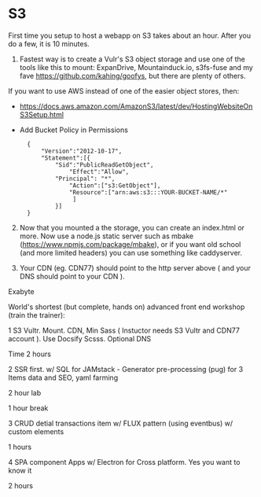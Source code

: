 # S3

First time you setup to host a webapp on S3 takes about an hour. After you do a few, it is
10 minutes.

1. Fastest way is to create a Vulr's S3 object storage and use one of the tools like this to mount:
ExpanDrive, Mountainduck.io, s3fs-fuse and my fave https://github.com/kahing/goofys, but there are plenty of others.

If you want to use AWS instead of one of the easier object stores, then:

- https://docs.aws.amazon.com/AmazonS3/latest/dev/HostingWebsiteOnS3Setup.html

- Add Bucket Policy in Permissions

		{
			"Version":"2012-10-17",
			"Statement":[{
				"Sid":"PublicReadGetObject",
					"Effect":"Allow",
				"Principal": "*",
					"Action":["s3:GetObject"],
					"Resource":["arn:aws:s3:::YOUR-BUCKET-NAME/*"
					 ]
				}]
		}



2. Now that you mounted a the storage, you can create an index.html or more.
Now use a node.js static server such as mbake (https://www.npmjs.com/package/mbake), or if you want old school (and more limited headers) you can use something like caddyserver.

3. Your CDN (eg. CDN77) should point to the http server above ( and your DNS should point to your CDN ).


Exabyte

World's shortest (but complete, hands on) advanced front end workshop (train the trainer):

1 S3 Vultr. Mount. CDN, Min Sass ( Instuctor needs S3 Vultr and CDN77 account ). Use Docsify Scsss. Optional DNS

Time 2 hours

2 SSR first. w/ SQL for JAMstack - Generator pre-processing (pug) for 3 Items data and SEO, yaml farming

2 hour lab

1 hour break

3 CRUD detial transactions  item w/ FLUX pattern (using eventbus) w/ custom elements

1 hours

4 SPA component Apps w/ Electron for Cross platform. Yes you want to know it

2 hours

